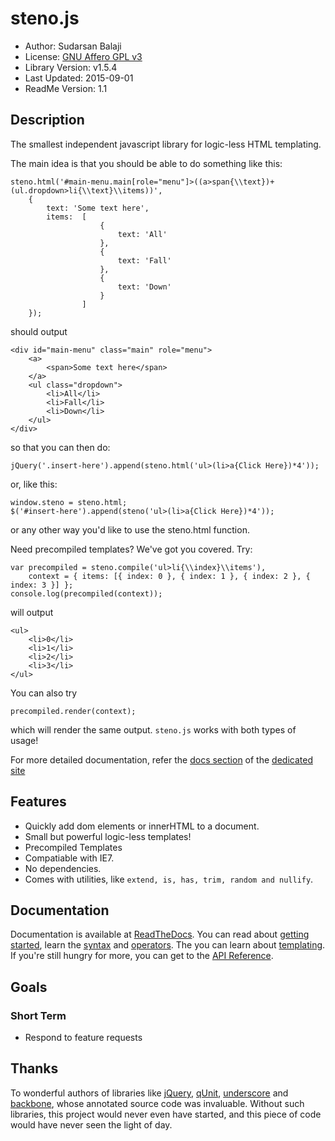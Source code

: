 # steno.js

* Author: Sudarsan Balaji
* License: [GNU Affero GPL v3](http://www.gnu.org/licenses/agpl-3.0.html)
* Library Version: v1.5.4
* Last Updated: 2015-09-01
* ReadMe Version: 1.1

## Description

The smallest independent javascript library for logic-less HTML templating.

The main idea is that you should be able to do something like this:

````
steno.html('#main-menu.main[role="menu"]>((a>span{\\text})+(ul.dropdown>li{\\text}\\items))',
    {
        text: 'Some text here',
        items:  [
                    {
                        text: 'All'
                    },
                    {
                        text: 'Fall'
                    },
                    {
                        text: 'Down'
                    }
                ]
    });
````

should output

````
<div id="main-menu" class="main" role="menu">
    <a>
        <span>Some text here</span>
    </a>
    <ul class="dropdown">
        <li>All</li>
        <li>Fall</li>
        <li>Down</li>
    </ul>
</div>
````

so that you can then do:

`jQuery('.insert-here').append(steno.html('ul>(li>a{Click Here})*4'));`

or, like this:

````
window.steno = steno.html;
$('#insert-here').append(steno('ul>(li>a{Click Here})*4'));
````

or any other way you'd like to use the steno.html function.

Need precompiled templates? We've got you covered. Try:

````
var precompiled = steno.compile('ul>li{\\index}\\items'),
    context = { items: [{ index: 0 }, { index: 1 }, { index: 2 }, { index: 3 }] };
console.log(precompiled(context));
````

will output

````
<ul>
    <li>0</li>
    <li>1</li>
    <li>2</li>
    <li>3</li>
</ul>
````

You can also try

````
precompiled.render(context);
````

which will render the same output. `steno.js` works with both types of usage!

For more detailed documentation, refer the [docs section](http://steno.js.thebattosai.in/Docs) of the [dedicated site](http://steno.js.thebattosai.in)

## Features

* Quickly add dom elements or innerHTML to a document.
* Small but powerful logic-less templates!
* Precompiled Templates
* Compatiable with IE7.
* No dependencies.
* Comes with utilities, like `extend, is, has, trim, random and nullify`.

## Documentation
Documentation is available at [ReadTheDocs](http://stenojs.readthedocs.org/). You can read about [getting started](http://stenojs.readthedocs.org/en/latest/Getting%20Started/), learn the [syntax](http://stenojs.readthedocs.org/en/latest/Syntax/) and [operators](http://stenojs.readthedocs.org/en/latest/Operators/). The you can learn about [templating](http://stenojs.readthedocs.org/en/latest/Templating/). If you're still hungry for more, you can get to the [API Reference](http://stenojs.readthedocs.org/en/latest/API%20Reference/).

## Goals

### Short Term
* Respond to feature requests

## Thanks

To wonderful authors of libraries like [jQuery](http://jquery.com), [qUnit](http://qunitjs.com),
[underscore](http://underscorejs.org) and [backbone](http://backbonejs.org),
whose annotated source code was invaluable. Without such libraries, this project would
never even have started, and this piece of code would have never seen the light of day.
